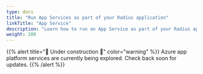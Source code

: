 ```yaml
---
type: docs
title: "Run App Services as part of your Radius application"
linkTitle: "App Service"
description: "Learn how to run an App Service as part of your Radius application"
weight: 200
---
```


{{% alert title="🚧 Under construction 👷" color="warning" %}}
Azure app platform services are currently being explored. Check back soon for updates.
{{% /alert %}}

